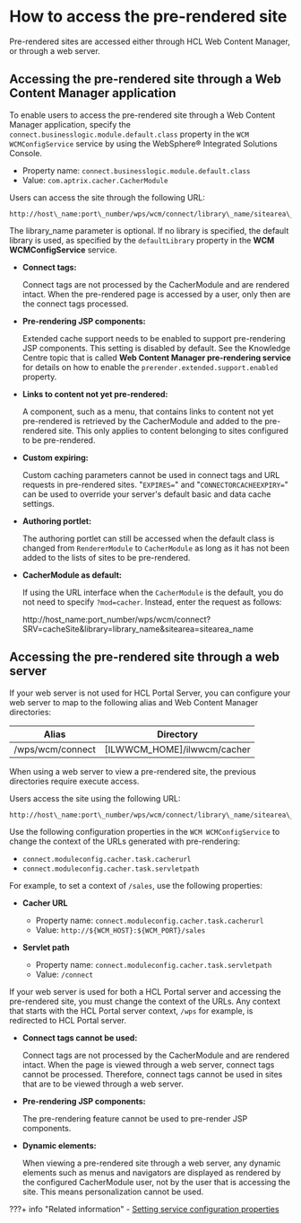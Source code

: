# How to access the pre-rendered site

Pre-rendered sites are accessed either through HCL Web Content Manager, or through a web server.

## Accessing the pre-rendered site through a Web Content Manager application

To enable users to access the pre-rendered site through a Web Content Manager application, specify the `connect.businesslogic.module.default.class` property in the `WCM WCMConfigService` service by using the WebSphere® Integrated Solutions Console.

-   Property name: `connect.businesslogic.module.default.class`
-   Value: `com.aptrix.cacher.CacherModule`

Users can access the site through the following URL:

```
http://host\_name:port\_number/wps/wcm/connect/library\_name/sitearea\_name
```

The library\_name parameter is optional. If no library is specified, the default library is used, as specified by the `defaultLibrary` property in the **WCM WCMConfigService** service.

-   **Connect tags:**

    Connect tags are not processed by the CacherModule and are rendered intact. When the pre-rendered page is accessed by a user, only then are the connect tags processed.

-   **Pre-rendering JSP components:**

    Extended cache support needs to be enabled to support pre-rendering JSP components. This setting is disabled by default. See the Knowledge Centre topic that is called **Web Content Manager pre-rendering service** for details on how to enable the `prerender.extended.support.enabled` property.

-   **Links to content not yet pre-rendered:**

    A component, such as a menu, that contains links to content not yet pre-rendered is retrieved by the CacherModule and added to the pre-rendered site. This only applies to content belonging to sites configured to be pre-rendered.

-   **Custom expiring:**

    Custom caching parameters cannot be used in connect tags and URL requests in pre-rendered sites. "`EXPIRES=`" and "`CONNECTORCACHEEXPIRY=`" can be used to override your server's default basic and data cache settings.

-   **Authoring portlet:**

    The authoring portlet can still be accessed when the default class is changed from `RendererModule` to `CacherModule` as long as it has not been added to the lists of sites to be pre-rendered.

-   **CacherModule as default:**

    If using the URL interface when the `CacherModule` is the default, you do not need to specify `?mod=cacher`. Instead, enter the request as follows:

    http://host\_name:port\_number/wps/wcm/connect?SRV=cacheSite&library=library\_name&sitearea=sitearea\_name


## Accessing the pre-rendered site through a web server

If your web server is not used for HCL Portal Server, you can configure your web server to map to the following alias and Web Content Manager directories:

|Alias|Directory|
|-----|---------|
|/wps/wcm/connect|\[ILWWCM\_HOME\]/ilwwcm/cacher|

When using a web server to view a pre-rendered site, the previous directories require execute access.

Users access the site using the following URL:

```
http://host\_name:port\_number/wps/wcm/connect/library\_name/sitearea\_name
```

Use the following configuration properties in the `WCM WCMConfigService` to change the context of the URLs generated with pre-rendering:

-   `connect.moduleconfig.cacher.task.cacherurl`
-   `connect.moduleconfig.cacher.task.servletpath`

For example, to set a context of `/sales`, use the following properties:

-   **Cacher URL**

    -   Property name: `connect.moduleconfig.cacher.task.cacherurl`
    -   Value: `http://${WCM_HOST}:${WCM_PORT}/sales`
-   **Servlet path**

    -   Property name: `connect.moduleconfig.cacher.task.servletpath`
    -   Value: `/connect`

If your web server is used for both a HCL Portal server and accessing the pre-rendered site, you must change the context of the URLs. Any context that starts with the HCL Portal server context, `/wps` for example, is redirected to HCL Portal server.

-   **Connect tags cannot be used:**

    Connect tags are not processed by the CacherModule and are rendered intact. When the page is viewed through a web server, connect tags cannot be processed. Therefore, connect tags cannot be used in sites that are to be viewed through a web server.

-   **Pre-rendering JSP components:**

    The pre-rendering feature cannot be used to pre-render JSP components.

-   **Dynamic elements:**

    When viewing a pre-rendered site through a web server, any dynamic elements such as menus and navigators are displayed as rendered by the configured CacherModule user, not by the user that is accessing the site. This means personalization cannot be used.



???+ info "Related information"
    - [Setting service configuration properties](../../../../../deployment/manage/config_portal_behavior/service_config_properties/index.md)

